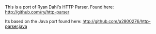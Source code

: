 
This is a port of Ryan Dahl's HTTP Parser. Found here: http://github.com/ry/http-parser

Its based on the Java port found here: http://github.com/a2800276/http-parser.java

